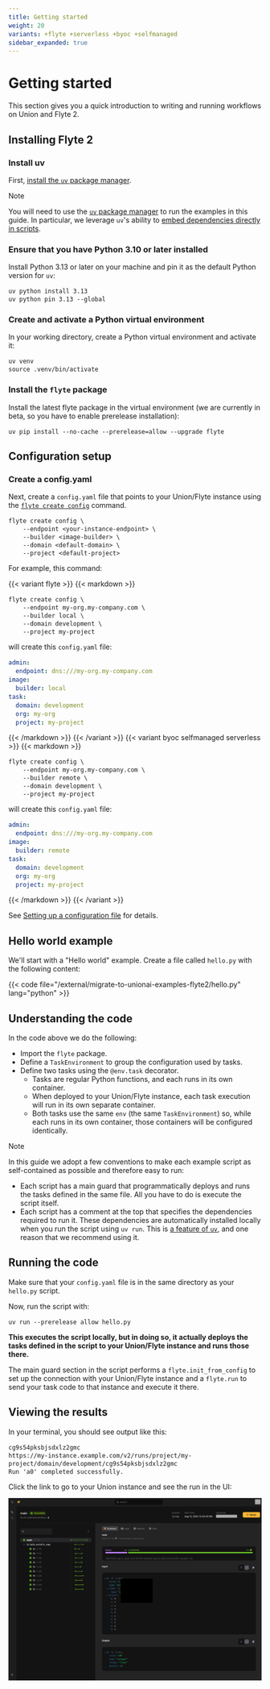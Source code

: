 ```yaml
---
title: Getting started
weight: 20
variants: +flyte +serverless +byoc +selfmanaged
sidebar_expanded: true
---
```


# Getting started

This section gives you a quick introduction to writing and running workflows on Union and Flyte 2.

## Installing Flyte 2

### Install uv

First, [install the `uv` package manager](https://docs.astral.sh/uv/getting-started/installation/).

> [!NOTE]
> You will need to use the [`uv` package manager](https://docs.astral.sh/uv/) to run the examples in this guide.
> In particular, we leverage `uv`'s ability to [embed dependencies directly in scripts](https://docs.astral.sh/uv/guides/scripts/#declaring-script-dependencies).

### Ensure that you have Python 3.10 or later installed

Install Python 3.13 or later on your machine and pin it as the default Python version for `uv`:

```shell
uv python install 3.13
uv python pin 3.13 --global
```

### Create and activate a Python virtual environment

In your working directory, create a Python virtual environment and activate it:

```shell
uv venv
source .venv/bin/activate
```

### Install the `flyte` package

Install the latest flyte package in the virtual environment (we are currently in beta, so you have to enable prerelease installation):

```shell
uv pip install --no-cache --prerelease=allow --upgrade flyte
```

## Configuration setup

### Create a config.yaml

Next, create a `config.yaml` file that points to your Union/Flyte instance using the [`flyte create config`](../api-reference/flyte-cli#flyte-create-config) command.

```shell
flyte create config \
    --endpoint <your-instance-endpoint> \
    --builder <image-builder> \
    --domain <default-domain> \
    --project <default-project>
```

For example, this command:

{{< variant flyte >}}
{{< markdown >}}
```shell
flyte create config \
    --endpoint my-org.my-company.com \
    --builder local \
    --domain development \
    --project my-project
```

will create this `config.yaml` file:

```yaml
admin:
  endpoint: dns:///my-org.my-company.com
image:
  builder: local
task:
  domain: development
  org: my-org
  project: my-project
```
{{< /markdown >}}
{{< /variant >}}
{{< variant byoc selfmanaged serverless >}}
{{< markdown >}}
```shell
flyte create config \
    --endpoint my-org.my-company.com \
    --builder remote \
    --domain development \
    --project my-project
```

will create this `config.yaml` file:

```yaml
admin:
  endpoint: dns:///my-org.my-company.com
image:
  builder: remote
task:
  domain: development
  org: my-org
  project: my-project
```
{{< /markdown >}}
{{< /variant >}}

See [Setting up a configuration file](./configuration#setting-up-a-configuration-file) for details.

## Hello world example

We'll start with a "Hello world" example.
Create a file called `hello.py` with the following content:

{{< code file="/external/migrate-to-unionai-examples-flyte2/hello.py" lang="python" >}}

## Understanding the code

In the code above we do the following:

* Import the `flyte` package.
* Define a `TaskEnvironment` to group the configuration used by tasks.
* Define two tasks using the `@env.task` decorator.
    * Tasks are regular Python functions, and each runs in its own container.
    * When deployed to your Union/Flyte instance, each task execution will run in its own separate container.
    * Both tasks use the same `env` (the same `TaskEnvironment`) so, while each runs in its own container, those containers will be configured identically.

> [!NOTE]
> In this guide we adopt a few conventions to make each example script as self-contained as possible
> and therefore easy to run:
>
> * Each script has a main guard that programmatically deploys and runs the tasks defined in the same file.
>   All you have to do is execute the script itself.
> * Each script has a comment at the top that specifies the dependencies required to run it.
>   These dependencies are automatically installed locally when you run the script using `uv run`.
>   This is [a feature of `uv`](https://docs.astral.sh/uv/guides/scripts/#declaring-script-dependencies),
>   and one reason that we recommend using it.

## Running the code

Make sure that your `config.yaml` file is in the same directory as your `hello.py` script.

Now, run the script with:

```shell
uv run --prerelease allow hello.py
```

**This executes the script locally, but in doing so, it actually deploys the tasks defined in the script to your Union/Flyte instance and runs those there.**

The main guard section in the script performs a `flyte.init_from_config` to set up the connection with your Union/Flyte instance and a `flyte.run` to send your task code to that instance and execute it there.

## Viewing the results

In your terminal, you should see output like this:

```shell
cg9s54pksbjsdxlz2gmc
https://my-instance.example.com/v2/runs/project/my-project/domain/development/cg9s54pksbjsdxlz2gmc
Run 'a0' completed successfully.
```

Click the link to go to your Union instance and see the run in the UI:

![V2 UI](../../_static/images/user-guide/v2ui.png)


<!-- TODO: Add explanation of the UI elements and their functionality
## Understanding the UI

-->
